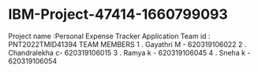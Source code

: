 # IBM-Project-47414-1660799093
Project name :Personal Expense Tracker Application
Team id : PNT2022TMID41394
TEAM MEMBERS 
 1 . Gayathri M - 620319106022
 2 . Chandralekha c- 620319106015
 3 . Ramya k - 620319106045
 4 . Sneha k - 620319106054
